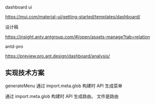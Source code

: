 dashboard ui

https://mui.com/material-ui/getting-started/templates/dashboard/

设计稿

https://insight.antv.antgroup.com/#/open/assets-manage?tab=relation

antd-pro

https://preview.pro.ant.design/dashboard/analysis/

## 实现技术方案

generateMenu 通过 import.meta.glob 构建时 API 生成菜单

通过 import.meta.glob 构建时 API 生成路由。 文件是路由

